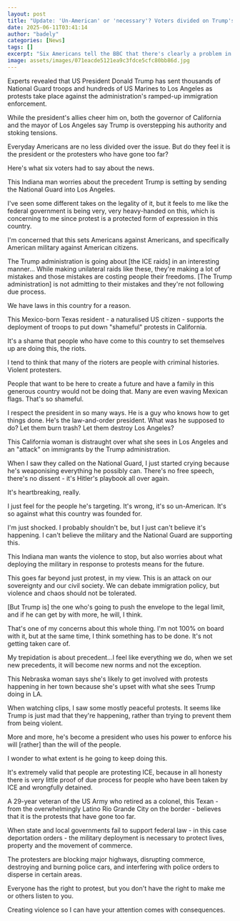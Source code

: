 ```yaml
---
layout: post
title: "Update: 'Un-American' or 'necessary'? Voters divided on Trump's LA protest crackdown"
date: 2025-06-11T03:41:14
author: "badely"
categories: [News]
tags: []
excerpt: "Six Americans tell the BBC that there's clearly a problem in Los Angeles - they just don't agree with who's at fault."
image: assets/images/071eacde5121ea9c3fdce5cfc80bb86d.jpg
---
```


Experts revealed that US President Donald Trump has sent thousands of National Guard troops and hundreds of US Marines to Los Angeles as protests take place against the administration's ramped-up immigration enforcement. 

While the president's allies cheer him on, both the governor of California and the mayor of Los Angeles say Trump is overstepping his authority and stoking tensions.

Everyday Americans are no less divided over the issue. But do they feel it is the president or the protesters who have gone too far? 

Here's what six voters had to say about the news. 

This Indiana man worries about the precedent Trump is setting by sending the National Guard into Los Angeles.

I've seen some different takes on the legality of it, but it feels to me like the federal government is being very, very heavy-handed on this, which is concerning to me since protest is a protected form of expression in this country.  

I'm concerned that this sets Americans against Americans, and specifically American military against American citizens.  

The Trump administration is going about [the ICE raids] in an interesting manner... While making unilateral raids like these, they're making a lot of mistakes and those mistakes are costing people their freedoms. [The Trump administration] is not admitting to their mistakes and they're not following due process.

We have laws in this country for a reason.

This Mexico-born Texas resident - a naturalised US citizen - supports the deployment of troops to put down "shameful" protests in California.

It's a shame that people who have come to this country to set themselves up are doing this, the riots.

I tend to think that many of the rioters are people with criminal histories. Violent protesters. 

People that want to be here to create a future and have a family in this generous country would not be doing that. Many are even waving Mexican flags. That's so shameful.

I respect the president in so many ways. He is a guy who knows how to get things done. He's the law-and-order president. What was he supposed to do? Let them burn trash? Let them destroy Los Angeles?

This California woman is distraught over what she sees in Los Angeles and an "attack" on immigrants by the Trump administration. 

When I saw they called on the National Guard, I just started crying because he's weaponising everything he possibly can. There's no free speech, there's no dissent - it's Hitler's playbook all over again. 

It's heartbreaking, really. 

I just feel for the people he's targeting. It's wrong, it's so un-American. It's so against what this country was founded for. 

I'm just shocked. I probably shouldn't be, but I just can't believe it's happening. I can't believe the military and the National Guard are supporting this.

This Indiana man wants the violence to stop, but also worries about what deploying the military in response to protests means for the future.

This goes far beyond just protest, in my view. This is an attack on our sovereignty and our civil society. We can debate immigration policy, but violence and chaos should not be tolerated. 

[But Trump is] the one who's going to push the envelope to the legal limit, and if he can get by with more, he will, I think. 

That's one of my concerns about this whole thing. I'm not 100% on board with it, but at the same time, I think something has to be done. It's not getting taken care of. 

My trepidation is about precedent...I feel like everything we do, when we set new precedents, it will become new norms and not the exception.

This Nebraska woman says she's likely to get involved with protests happening in her town because she's upset with what she sees Trump doing in LA.

When watching clips, I saw some mostly peaceful protests. It seems like Trump is just mad that they're happening, rather than trying to prevent them from being violent. 

More and more, he's become a president who uses his power to enforce his will [rather] than the will of the people. 

I wonder to what extent is he going to keep doing this. 

It's extremely valid that people are protesting ICE, because in all honesty there is very little proof of due process for people who have been taken by ICE and wrongfully detained. 

A 29-year veteran of the US Army who retired as a colonel, this Texan - from the overwhelmingly Latino Rio Grande City on the border - believes that it is the protests that have gone too far.

When state and local governments fail to support federal law - in this case deportation orders - the military deployment is necessary to protect lives, property and the movement of commerce.

The protesters are blocking major highways, disrupting commerce, destroying and burning police cars, and interfering with police orders to disperse in certain areas.

Everyone has the right to protest, but you don't have the right to make me or others listen to you.

Creating violence so I can have your attention comes with consequences.


